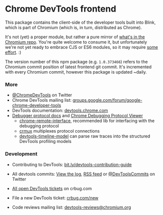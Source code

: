 # Chrome DevTools frontend

This package contains the client-side of the developer tools built into Blink, which is part of Chromium (which is, in turn, distributed as Chrome).

It's not (yet) a proper module, but rather a pure mirror of [what's in the Chromium repo](https://chromium.googlesource.com/chromium/src/+/master/third_party/WebKit/Source/devtools/front_end/). You're quite welcome to consume it, but unfortunately we're not yet ready to embrace CJS or ES6 modules, so it may require [some effort](https://github.com/paulirish/automated-chrome-profiling/blob/master/lib/timeline-model.js). :)

The version number of this npm package (e.g. `1.0.373466`) refers to the Chromium commit position of latest frontend git commit. It's incremented with every Chromium commit, however this package is updated ~daily.

### More
* [@ChromeDevTools] on Twitter
* Chrome DevTools mailing list: [groups.google.com/forum/google-chrome-developer-tools](https://groups.google.com/forum/#!forum/google-chrome-developer-tools)
* DevTools documentation: [devtools.chrome.com](https://devtools.chrome.com)
* [Debugger protocol docs](https://developer.chrome.com/devtools/docs/debugger-protocol) and [Chrome Debugging Protocol Viewer](http://chromedevtools.github.io/debugger-protocol-viewer/)
  * [chrome-remote-interface](https://github.com/cyrus-and/chrome-remote-interface), recommended lib for interfacing with the debugging protocol
  * [crmux](https://github.com/sidorares/crmux) multiplexes protocol connections
  * [devtools-timeline-model](https://github.com/paulirish/automated-chrome-profiling/blob/master/lib/timeline-model.js) can parse raw traces into the structured DevTools profiling models

### Development
* Contributing to DevTools: [bit.ly/devtools-contribution-guide](http://bit.ly/devtools-contribution-guide)
* All devtools commits: [View the log], [RSS feed] or [@DevToolsCommits] on Twitter
* [All open DevTools tickets] on crbug.com
* File a new DevTools ticket: [crbug.com/new](https://code.google.com/p/chromium/issues/entry?labels=OS-All,Cr-Platform-DevTools,Type-Bug,Pri-2&status=Assigned&summary=DevTools:%20&comment=)
* Code reviews mailing list: [devtools-reviews@chromium.org]

  [devtools-reviews@chromium.org]: https://groups.google.com/a/chromium.org/forum/#!forum/devtools-reviews
  [RSS feed]: https://feeds.peter.sh/chrome-devtools/
  [View the log]: https://chromium.googlesource.com/chromium/src/third_party/WebKit/Source/devtools/+log/master
  [@ChromeDevTools]: http://twitter.com/ChromeDevTools
  [@DevToolsCommits]: http://twitter.com/DevToolsCommits
  [all open DevTools tickets]: http://goo.gl/N6OH9